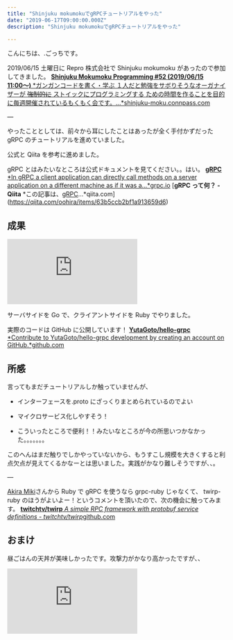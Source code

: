 ```yaml
---
title: "Shinjuku mokumokuでgRPCチュートリアルをやった"
date: "2019-06-17T09:00:00.000Z"
description: "Shinjuku mokumokuでgRPCチュートリアルをやった"

---
```


こんにちは、.ごっちです。

2019/06/15 土曜日に Repro 株式会社で Shinjuku mokumoku があったので参加してきました。
[**Shinjuku Mokumoku Programming #52 (2019/06/15 11:00〜)**
*ガンガンコードを書く・学ぶ １人だと勉強をサボりそうなオーガナイザーが ~~強制的に~~ ストイックにプログラミングする ための時間を作ることを目的に毎週開催されているもくもく会です。…*shinjuku-moku.connpass.com](https://shinjuku-moku.connpass.com/event/132730/)

—

やったこととしては、前々から耳にしたことはあったが全く手付かずだった gRPC のチュートリアルを進めていました。

公式と Qiita を参考に進めました。

gRPC とはみたいなところは公式ドキュメントを見てください。。はい。
[**gRPC**
*In gRPC a client application can directly call methods on a server application on a different machine as if it was a…*grpc.io](https://grpc.io/docs/guides/)
[**gRPC って何？ - Qiita**
*この記事は、[gRPC](http://www.grpc.io/)…*qiita.com](https://qiita.com/oohira/items/63b5ccb2bf1a913659d6)

## 成果

<iframe src="https://medium.com/media/8ee00714b41657b8eba552a252ba09d6" frameborder=0></iframe>

サーバサイドを Go で、クライアントサイドを Ruby でやりました。

実際のコードは GitHub に公開しています！
[**YutaGoto/hello-grpc**
*Contribute to YutaGoto/hello-grpc development by creating an account on GitHub.*github.com](https://github.com/YutaGoto/hello-grpc)

## 所感

言ってもまだチュートリアルしか触っていませんが、

- インターフェースを.proto にざっくりまとめられているのでよい

- マイクロサービス化しやすそう！

- こういったところで便利！！みたいなところが今の所思いつかなかった。。。。。。。

このへんはまだ触りでしかやっていないから、もうすこし規模を大きくすると利点欠点が見えてくるかなーとは思いました。実践がかなり難しそうですが、、。

—

[Akira Miki](undefined)さんから Ruby で gRPC を使うなら grpc-ruby じゃなくて、 twirp-ruby のほうがよいよー！というコメントを頂いたので、次の機会に触ってみます。
[**twitchtv/twirp**
*A simple RPC framework with protobuf service definitions - twitchtv/twirp*github.com](https://github.com/twitchtv/twirp)

## おまけ

昼ごはんの天丼が美味しかったです。攻撃力がかなり高かったですが、、

<iframe src="https://medium.com/media/3a5b7992cb5d30f3b31c6458157c93f1" frameborder=0></iframe>

